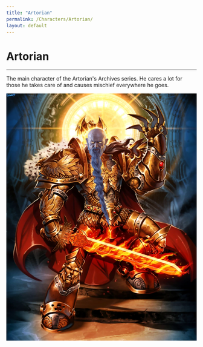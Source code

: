 ```yaml
---
title: "Artorian"
permalink: /Characters/Artorian/
layout: default
---
```

# Artorian
---
The main character of the Artorian's Archives series. He cares a lot for those he takes care of and causes mischief everywhere he goes.

![EmperorArty](../images/EmperorArty.png)

